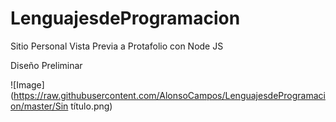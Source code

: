 LenguajesdeProgramacion
=======================

Sitio Personal 
Vista Previa a Protafolio con Node JS

Diseño Preliminar


![Image](https://raw.githubusercontent.com/AlonsoCampos/LenguajesdeProgramacion/master/Sin título.png)

